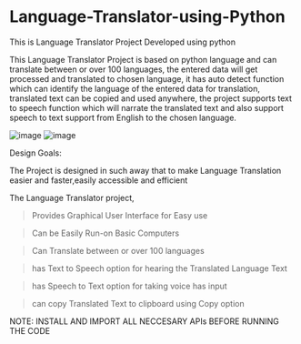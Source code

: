 # Language-Translator-using-Python
This is Language Translator Project Developed using python

This Language Translator Project is based on python language and can translate between or over 100 languages, the entered data will get processed and translated to chosen language, it has auto detect function which can identify the language of the entered data for translation, translated text can be copied and used anywhere, the project supports text to speech function which will narrate the translated text and also support speech to text support from English to the chosen language. 


![image](https://user-images.githubusercontent.com/73836674/180968163-ce2e2aab-2909-4805-8622-3f424f0f51b2.png)
![image](https://user-images.githubusercontent.com/73836674/180968880-a56420a5-4f3d-467d-ab50-b7a3a1d5c8a4.png)

Design Goals:

The Project is designed in such away that to make Language Translation easier and faster,easily accessible and efficient

The Language Translator project,

> Provides Graphical User Interface for Easy use

> Can be Easily Run-on Basic Computers

> Can Translate between or over 100 languages

> has Text to Speech option for hearing the Translated Language Text

> has Speech to Text option for taking voice has input

> can copy Translated Text to clipboard using Copy option


NOTE: INSTALL AND IMPORT ALL NECCESARY APIs BEFORE RUNNING THE CODE
